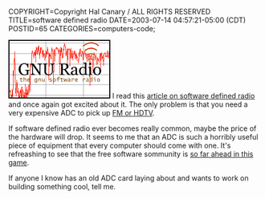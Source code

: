 COPYRIGHT=Copyright Hal Canary / ALL RIGHTS RESERVED
TITLE=software defined radio
DATE=2003-07-14 04:57:21-05:00 (CDT)
POSTID=65
CATEGORIES=computers-code;

[![[GNU RADIO]](/images/gnu-radio.png)](http://www.gnu.org/software/gnuradio/) I read this [article on software defined radio](http://www.guardian.co.uk/online/story/0,3605,994679,00.html) and once again got excited about it. The only problem is that you need a very expensive ADC to pick up [FM or HDTV](http://comsec.com/wiki?HowtoHdTv).

If software defined radio ever becomes really common, maybe the price of the hardware will drop. It seems to me that an ADC is such a horribly useful piece of equipment that every computer should come with one. It's refreashing to see that the free software sommunity is [so far ahead in this game](http://www.gnu.org/software/gnuradio/).

If anyone I know has an old ADC card laying about and wants to work on building something cool, tell me.
